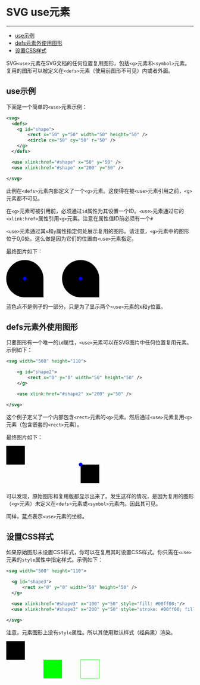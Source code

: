 # SVG use元素
***

> 
* [use示例](#use示例)
* [defs元素外使用图形](#defs元素外使用图形)
* [设置CSS样式](#设置css样式)

SVG`<use>`元素在SVG文档的任何位置复用图形，包括`<g>`元素和`<symbol>`元素。复用的图形可以被定义在`<defs>`元素（使用前图形不可见）内或者外面。

## use示例

下面是一个简单的`<use>`元素示例：

```xml
<svg>
  <defs>
    <g id="shape">
        <rect x="50" y="50" width="50" height="50" />
        <circle cx="50" cy="50" r="50" />
    </g>
  </defs>

  <use xlink:href="#shape" x="50" y="50" />
  <use xlink:href="#shape" x="200" y="50" />

</svg>
```

此例在`<defs>`元素内部定义了一个`<g>`元素。这使得在被`<use>`元素引用之前，`<g>`元素都不可见。

在`<g>`元素可被引用前，必须通过`id`属性为其设置一个ID。`<use>`元素通过它的`<xlink:href>`属性引用`<g>`元素。注意在属性值ID前必须有一个`#`

`<use>`元素通过其`x`和`y`属性指定何处展示复用的图形。请注意，`<g>`元素中的图形位于0,0处。这么做是因为它们的位置由`<use>`元素指定。

最终图片如下：

<svg width="500" height="100">
    <defs>
        <g id="shape">
            <rect x="0" y="0" width="50" height="50"></rect>
            <circle cx="0" cy="0" r="50"></circle>
        </g>
    </defs>
    <use xmlns:xlink="http://www.w3.org/1999/xlink" xlink:href="#shape" x="50" y="50"></use>
    <use xmlns:xlink="http://www.w3.org/1999/xlink" xlink:href="#shape" x="200" y="50"></use>
    <circle cx="50" cy="50" r="5" style="fill:#0000ff;"></circle>
    <circle cx="200" cy="50" r="5" style="fill:#0000ff;"></circle>
</svg>

蓝色点不是例子的一部分，只是为了显示两个`<use>`元素的x和y位置。

## defs元素外使用图形

只要图形有一个唯一的`id`属性，`<use>`元素可以在SVG图片中任何位置复用元素。示例如下：

```xml
<svg width="500" height="110">

    <g id="shape2">
        <rect x="0" y="0" width="50" height="50" />
    </g>

    <use xlink:href="#shape2" x="200" y="50" />

</svg>
```

这个例子定义了一个内部包含`<rect>`元素的`<g>`元素。然后通过`<use>`元素复用`<g>`元素（包含嵌套的`<rect>`元素）。

最终图片如下：

<svg width="500" height="110">
    <g id="shape2">
        <rect x="0" y="0" width="50" height="50"></rect>
    </g>
    <use xmlns:xlink="http://www.w3.org/1999/xlink" xlink:href="#shape2" x="200" y="50"></use>
    <circle cx="200" cy="50" r="5" style="fill:#0000ff;"></circle>
</svg>

可以发现，原始图形和复用版都显示出来了。发生这样的情况，是因为复用的图形（`<g>`元素）未定义在`<defs>`元素或`<symbol>`元素内。因此其可见。

同样，蓝点表示`<use>`元素的坐标。

## 设置CSS样式

如果原始图形未设置CSS样式，你可以在复用其时设置CSS样式。你只需在`<use>`元素的`style`属性中指定样式。示例如下：

```xml
<svg width="500" height="110">

  <g id="shape3">
      <rect x="0" y="0" width="50" height="50" />
  </g>

  <use xlink:href="#shape3" x="100" y="50" style="fill: #00ff00;"/>
  <use xlink:href="#shape3" x="200" y="50" style="stroke: #00ff00; fill: none;"/>

</svg>
```

注意，元素图形上没有`style`属性。所以其使用默认样式（经典黑）渲染。

<svg width="500" height="110">
  <g id="shape3">
      <rect x="0" y="0" width="50" height="50" />
  </g>
  <use xlink:href="#shape3" x="100" y="50" style="fill: #00ff00;"/>
  <use xlink:href="#shape3" x="200" y="50" style="stroke: #00ff00; fill: none;"/>
</svg>